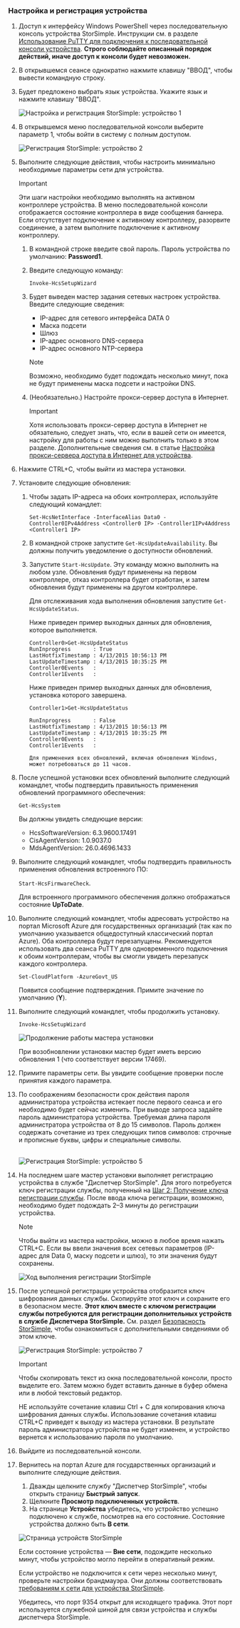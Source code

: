 <!--author=SharS last changed: 02/22/16-->

### Настройка и регистрация устройства
1. Доступ к интерфейсу Windows PowerShell через последовательную консоль устройства StorSimple. Инструкции см. в разделе [Использование PuTTY для подключения к последовательной консоли устройства](#use-putty-to-connect-to-the-device-serial-console). **Строго соблюдайте описанный порядок действий, иначе доступ к консоли будет невозможен.**
2. В открывшемся сеансе однократно нажмите клавишу "ВВОД", чтобы вывести командную строку.
3. Будет предложено выбрать язык устройства. Укажите язык и нажмите клавишу "ВВОД".
   
    ![Настройка и регистрация StorSimple: устройство 1](./media/storsimple-configure-and-register-device-gov/HCS_RegisterYourDevice1-gov-include.png)
4. В открывшемся меню последовательной консоли выберите параметр 1, чтобы войти в систему с полным доступом.
   
    ![Регистрация StorSimple: устройство 2](./media/storsimple-configure-and-register-device-gov/HCS_RegisterYourDevice2-gov-include.png)
5. Выполните следующие действия, чтобы настроить минимально необходимые параметры сети для устройства.
   
   > [!IMPORTANT]
   > Эти шаги настройки необходимо выполнять на активном контроллере устройства. В меню последовательной консоли отображается состояние контроллера в виде сообщения баннера. Если отсутствует подключение к активному контроллеру, разорвите соединение, а затем выполните подключение к активному контроллеру.
   > 
   > 
   
   1. В командной строке введите свой пароль. Пароль устройства по умолчанию: **Password1**.
   2. Введите следующую команду:
      
        `Invoke-HcsSetupWizard`
   3. Будет выведен мастер задания сетевых настроек устройства. Введите следующие сведения:
      
      * IP-адрес для сетевого интерфейса DATA 0
      * Маска подсети
      * Шлюз
      * IP-адрес основного DNS-сервера
      * IP-адрес основного NTP-сервера
      
      > [!NOTE]
      > Возможно, необходимо будет подождать несколько минут, пока не будут применены маска подсети и настройки DNS.
      > 
      > 
   4. (Необязательно.) Настройте прокси-сервер доступа в Интернет.
      
      > [!IMPORTANT]
      > Хотя использовать прокси-сервер доступа в Интернет не обязательно, следует знать, что, если в вашей сети он имеется, настройку для работы с ним можно выполнить только в этом разделе. Дополнительные сведения см. в статье [Настройка прокси-сервера доступа в Интернет для устройства](../articles/storsimple/storsimple-configure-web-proxy.md).
      > 
      > 
6. Нажмите CTRL+C, чтобы выйти из мастера установки.
7. Установите следующие обновления:
   
   1. Чтобы задать IP-адреса на обоих контроллерах, используйте следующий командлет:
      
      `Set-HcsNetInterface -InterfaceAlias Data0 -Controller0IPv4Address <Controller0 IP> -Controller1IPv4Address <Controller1 IP>`
   2. В командной строке запустите `Get-HcsUpdateAvailability`. Вы должны получить уведомление о доступности обновлений.
   3. Запустите `Start-HcsUpdate`. Эту команду можно выполнить на любом узле. Обновления будут применены на первом контроллере, отказ контроллера будет отработан, и затем обновления будут применены на другом контроллере.
      
      Для отслеживания хода выполнения обновления запустите `Get-HcsUpdateStatus`.
      
      Ниже приведен пример выходных данных для обновления, которое выполняется.
      
      ````
      Controller0>Get-HcsUpdateStatus
      RunInprogress       : True
      LastHotfixTimestamp : 4/13/2015 10:56:13 PM
      LastUpdateTimestamp : 4/13/2015 10:35:25 PM
      Controller0Events   :
      Controller1Events   : 
      ````
      
      Ниже приведен пример выходных данных для обновления, установка которого завершена.
      
      ````
      Controller1>Get-HcsUpdateStatus
      
      RunInprogress       : False
      LastHotfixTimestamp : 4/13/2015 10:56:13 PM
      LastUpdateTimestamp : 4/13/2015 10:35:25 PM
      Controller0Events   :
      Controller1Events   :
      
      Для применения всех обновлений, включая обновления Windows, может потребоваться до 11 часов.
8. После успешной установки всех обновлений выполните следующий командлет, чтобы подтвердить правильность применения обновлений программного обеспечения:
   
     `Get-HcsSystem`
   
    Вы должны увидеть следующие версии:
   
   * HcsSoftwareVersion: 6.3.9600.17491
   * CisAgentVersion: 1.0.9037.0
   * MdsAgentVersion: 26.0.4696.1433
9. Выполните следующий командлет, чтобы подтвердить правильность применения обновления встроенного ПО:
   
    `Start-HcsFirmwareCheck`.
   
     Для встроенного программного обеспечения должно отображаться состояние **UpToDate**.
10. Выполните следующий командлет, чтобы адресовать устройство на портал Microsoft Azure для государственных организаций (так как по умолчанию указывается общедоступный классический портал Azure). Оба контроллера будут перезапущены. Рекомендуется использовать два сеанса PuTTY для одновременного подключения к обоим контроллерам, чтобы вы смогли увидеть перезапуск каждого контроллера.
    
     `Set-CloudPlatform -AzureGovt_US`
    
    Появится сообщение подтверждения. Примите значение по умолчанию (**Y**).
11. Выполните следующий командлет, чтобы продолжить установку.
    
     `Invoke-HcsSetupWizard`
    
     ![Продолжение работы мастера установки](./media/storsimple-configure-and-register-device-gov/HCS_ResumeSetup-gov-include.png)
    
    При возобновлении установки мастер будет иметь версию обновления 1 (что соответствует версии 17469).
12. Примите параметры сети. Вы увидите сообщение проверки после принятия каждого параметра.
13. По соображениям безопасности срок действия пароля администратора устройства истекает после первого сеанса и его необходимо будет сейчас изменить. При выводе запроса задайте пароль администратора устройства. Требуемая длина пароля администратора устройства от 8 до 15 символов. Пароль должен содержать сочетание из трех следующих типов символов: строчные и прописные буквы, цифры и специальные символы.
    
    <br/>![Регистрация StorSimple: устройство 5](./media/storsimple-configure-and-register-device-gov/HCS_RegisterYourDevice5_gov-include.png)
14. На последнем шаге мастер установки выполняет регистрацию устройства в службе "Диспетчер StorSimple". Для этого потребуется ключ регистрации службы, полученный на [Шаг 2: Получение ключа регистрации службы](#step-2-get-the-service-registration-key). После ввода ключа регистрации, возможно, необходимо будет подождать 2–3 минуты до регистрации устройства.
    
    > [!NOTE]
    > Чтобы выйти из мастера настройки, можно в любое время нажать CTRL+C. Если вы ввели значения всех сетевых параметров (IP-адрес для Data 0, маску подсети и шлюз), то эти значения будут сохранены.
    > 
    > 
    
    ![Ход выполнения регистрации StorSimple](./media/storsimple-configure-and-register-device-gov/HCS_RegistrationProgress-gov-include.png)
15. После успешной регистрации устройства отобразится ключ шифрования данных службы. Скопируйте этот ключ и сохраните его в безопасном месте. **Этот ключ вместе с ключом регистрации службы потребуются для регистрации дополнительных устройств в службе Диспетчера StorSimple.** См. раздел [Безопасность StorSimple](../articles/storsimple/storsimple-security.md), чтобы ознакомиться с дополнительными сведениями об этом ключе.
    
    ![Регистрация StorSimple: устройство 7](./media/storsimple-configure-and-register-device-gov/HCS_RegisterYourDevice7_gov-include.png)
    
    > [!IMPORTANT]
    > Чтобы скопировать текст из окна последовательной консоли, просто выделите его. Затем можно будет вставить данные в буфер обмена или в любой текстовый редактор.
    > 
    > НЕ используйте сочетание клавиш Ctrl + C для копирования ключа шифрования данных службы. Использование сочетания клавиш CTRL+C приведет к выходу из мастера установки. В результате пароль администратора устройства не будет изменен, и устройство вернется к использованию пароля по умолчанию.
    > 
    > 
16. Выйдите из последовательной консоли.
17. Вернитесь на портал Azure для государственных организаций и выполните следующие действия.
    
    1. Дважды щелкните службу "Диспетчер StorSimple", чтобы открыть страницу **Быстрый запуск**.
    2. Щелкните **Просмотр подключенных устройств**.
    3. На странице **Устройства** убедитесь, что устройство успешно подключено к службе, посмотрев на его состояние. Состояние устройства должно быть **В сети**.
    
    ![Страница устройств StorSimple](./media/storsimple-configure-and-register-device-gov/HCS_DeviceOnline-gov-include.png)
    
    Если состояние устройства — **Вне сети**, подождите несколько минут, чтобы устройство могло перейти в оперативный режим.
    
    Если устройство не подключится к сети через несколько минут, проверьте настройки брандмауэра. Они должны соответствовать [требованиям к сети для устройства StorSimple](../articles/storsimple/storsimple-system-requirements.md).
    
    Убедитесь, что порт 9354 открыт для исходящего трафика. Этот порт используется служебной шиной для связи устройства и службы диспетчера StorSimple.

<!---HONumber=AcomDC_0224_2016-->